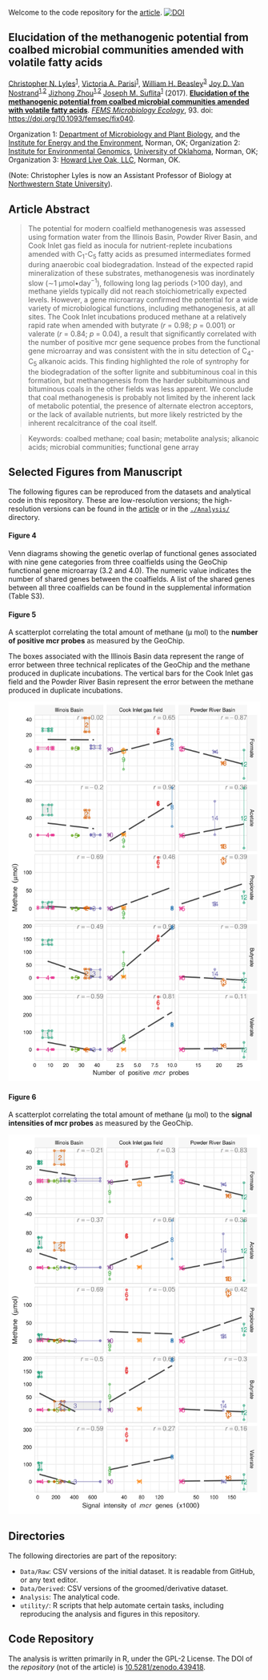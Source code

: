 Welcome to the code repository for the [article](https://academic.oup.com/femsec/article-abstract/doi/10.1093/femsec/fix040/3078548/Elucidation-of-the-methanogenic-potential-from).  [![DOI](https://zenodo.org/badge/22930297.svg)](https://zenodo.org/badge/latestdoi/22930297)

## Elucidation of the methanogenic potential from coalbed microbial communities amended with volatile fatty acids

[Christopher N. Lyles](https://sciences.nsula.edu/contact-usfaculty/)<sup>[1](http://mpbio.ou.edu/)</sup>,
[Victoria A. Parisi](https://www.linkedin.com/in/victoria-parisi-4a64437/)<sup>[1](http://mpbio.ou.edu/)</sup>,
[William H. Beasley](http://scholar.google.com/citations?user=ffsJTC0AAAAJ&hl=en)<sup>[3](http://howardliveoak.com/)</sup>
[Joy D. Van Nostrand](https://www.linkedin.com/in/joy-van-nostrand-64310120/)<sup>[1](http://mpbio.ou.edu/),[2](http://ieg.ou.edu/)</sup>
[Jizhong Zhou]( http://www.ou.edu/content/ieg/people/ieg-director.html)<sup>[1](http://mpbio.ou.edu/),[2](http://ieg.ou.edu/)</sup>
[Joseph M. Suflita](http://mpbio.ou.edu/joseph-m-sulfita-ph-d)<sup>[1](http://mpbio.ou.edu/)</sup> (2017). **[Elucidation of the methanogenic potential from coalbed microbial communities amended with volatile fatty acids](https://academic.oup.com/femsec/article-abstract/doi/10.1093/femsec/fix040/3078548/Elucidation-of-the-methanogenic-potential-from?redirectedFrom=fulltext)**. [*FEMS Microbiology Ecology*](https://academic.oup.com/femsec), 93.  doi: https://doi.org/10.1093/femsec/fix040.

Organization 1: [Department of Microbiology and Plant Biology](http://mpbio.ou.edu/), and the [Institute for Energy and the Environment](http://vpr-norman.ou.edu/centers-institutes/list/ou-institute-energy-and-environment), Norman, OK; Organization 2: [Institute for Environmental Genomics](http://ieg.ou.edu/), [University of Oklahoma](http://www.ou.edu/), Norman, OK; Organization 3: [Howard Live Oak, LLC](http://howardliveoak.com/), Norman, OK.

(Note: Christopher Lyles is now an Assistant Professor of Biology at [Northwestern State University](https://biology.nsula.edu/)).


## Article Abstract
>The potential for modern coalfield methanogenesis was assessed using formation water from the Illinois Basin, Powder River Basin, and Cook Inlet gas field as inocula for nutrient-replete incubations amended with C<sub>1</sub>-C<sub>5</sub> fatty acids as presumed intermediates formed during anaerobic coal biodegradation. Instead of the expected rapid mineralization of these substrates, methanogenesis was inordinately slow (∼1 μmol•day<sup>−1</sup>), following long lag periods (>100 day), and methane yields typically did not reach stoichiometrically expected levels. However, a gene microarray confirmed the potential for a wide variety of microbiological functions, including methanogenesis, at all sites. The Cook Inlet incubations produced methane at a relatively rapid rate when amended with butyrate (*r* = 0.98; *p* = 0.001) or valerate (*r* = 0.84; *p* = 0.04), a result that significantly correlated with the number of positive mcr gene sequence probes from the functional gene microarray and was consistent with the in situ detection of C<sub>4</sub>-C<sub>5</sub> alkanoic acids. This finding highlighted the role of syntrophy for the biodegradation of the softer lignite and subbituminous coal in this formation, but methanogenesis from the harder subbituminous and bituminous coals in the other fields was less apparent. We conclude that coal methanogenesis is probably not limited by the inherent lack of metabolic potential, the presence of alternate electron acceptors, or the lack of available nutrients, but more likely restricted by the inherent recalcitrance of the coal itself.

> Keywords:
coalbed methane; coal basin; metabolite analysis; alkanoic acids; microbial communities; functional gene array


## Selected Figures from Manuscript
The following figures can be reproduced from the datasets and analytical code in this repository. These are low-resolution versions; the high-resolution versions can be found in the [article](https://academic.oup.com/femsec/article-abstract/doi/10.1093/femsec/fix040/3078548/Elucidation-of-the-methanogenic-potential-from) or in the [`./Analysis/`](./Analysis/) directory.

#### Figure 4

Venn diagrams showing the genetic overlap of functional genes associated with nine gene categories from three coalfields using the GeoChip functional gene microarray (3.2 and 4.0). The numeric value indicates the number of shared genes between the coalfields. A list of the shared genes between all three coalfields can be found in the supplemental information (Table S3).

#### Figure 5

A scatterplot correlating the total amount of methane (μ mol) to the **number of positive mcr probes** as measured by the GeoChip.  

The boxes associated with the Illinois Basin data represent the range of error between three technical replicates of the GeoChip and the methane produced in duplicate incubations. The vertical bars for the Cook Inlet gas field and the Powder River Basin represent the error between the methane produced in duplicate incubations.

<img src="Analysis/McrMethaneGraphs/Figures/LayeredScatterplotsTotal-2.png" alt="figure_5" width="600" />

#### Figure 6

A scatterplot correlating the total amount of methane (μ mol) to the **signal intensities of mcr probes** as measured by the GeoChip.

<img src="Analysis/McrMethaneGraphs/Figures/LayeredScatterplotsTotal-1.png" alt="figure_6" width="600" />

## Directories
The following directories are part of the repository:
 * `Data/Raw`: CSV versions of the initial dataset.  It is readable from GitHub, or any text editor.
 * `Data/Derived`: CSV versions of the groomed/derivative dataset.
 * `Analysis`: The analytical code.
 * `utility/`: R scripts that help automate certain tasks, including reproducing the analysis and figures in this repository.


## Code Repository

The analysis is written primarily in R, under the GPL-2 License.  The DOI of the *repository* (not of the article) is [10.5281/zenodo.439418](https://zenodo.org/badge/latestdoi/22930297).
